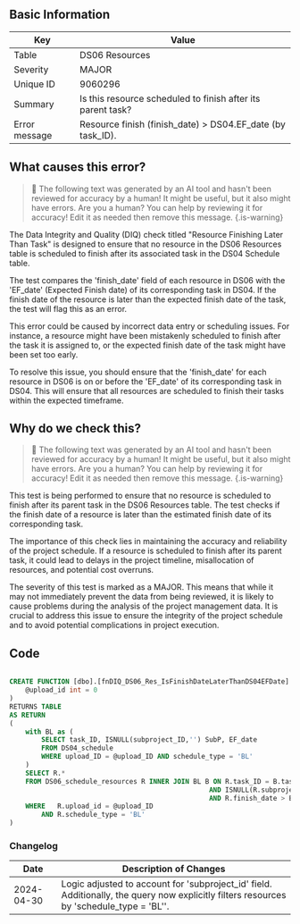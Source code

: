 ## Basic Information

| Key           | Value                                                       |
| ------------- | ----------------------------------------------------------- |
| Table         | DS06 Resources                                              |
| Severity      | MAJOR                                                     |
| Unique ID     | 9060296                                                     |
| Summary       | Is this resource scheduled to finish after its parent task? |
| Error message | Resource finish (finish_date) > DS04.EF_date (by task_ID).  |

## What causes this error?

> :robot: The following text was generated by an AI tool and hasn't been reviewed for accuracy by a human! It might be useful, but it also might have errors. Are you a human? You can help by reviewing it for accuracy! Edit it as needed then remove this message.
> {.is-warning}

The Data Integrity and Quality (DIQ) check titled "Resource Finishing Later Than Task" is designed to ensure that no resource in the DS06 Resources table is scheduled to finish after its associated task in the DS04 Schedule table.

The test compares the 'finish_date' field of each resource in DS06 with the 'EF_date' (Expected Finish date) of its corresponding task in DS04. If the finish date of the resource is later than the expected finish date of the task, the test will flag this as an error.

This error could be caused by incorrect data entry or scheduling issues. For instance, a resource might have been mistakenly scheduled to finish after the task it is assigned to, or the expected finish date of the task might have been set too early.

To resolve this issue, you should ensure that the 'finish_date' for each resource in DS06 is on or before the 'EF_date' of its corresponding task in DS04. This will ensure that all resources are scheduled to finish their tasks within the expected timeframe.

## Why do we check this?

> :robot: The following text was generated by an AI tool and hasn't been reviewed for accuracy by a human! It might be useful, but it also might have errors. Are you a human? You can help by reviewing it for accuracy! Edit it as needed then remove this message.
> {.is-warning}

This test is being performed to ensure that no resource is scheduled to finish after its parent task in the DS06 Resources table. The test checks if the finish date of a resource is later than the estimated finish date of its corresponding task.

The importance of this check lies in maintaining the accuracy and reliability of the project schedule. If a resource is scheduled to finish after its parent task, it could lead to delays in the project timeline, misallocation of resources, and potential cost overruns.

The severity of this test is marked as a MAJOR. This means that while it may not immediately prevent the data from being reviewed, it is likely to cause problems during the analysis of the project management data. It is crucial to address this issue to ensure the integrity of the project schedule and to avoid potential complications in project execution.

## Code

```sql

CREATE FUNCTION [dbo].[fnDIQ_DS06_Res_IsFinishDateLaterThanDS04EFDate] (
	@upload_id int = 0
)
RETURNS TABLE
AS RETURN
(
	with BL as (
		SELECT task_ID, ISNULL(subproject_ID,'') SubP, EF_date
		FROM DS04_schedule
		WHERE upload_ID = @upload_ID AND schedule_type = 'BL'
	)
	SELECT R.*
	FROM DS06_schedule_resources R INNER JOIN BL B ON R.task_ID = B.task_ID
												  AND ISNULL(R.subproject_ID,'') = B.SubP
												  AND R.finish_date > B.EF_date
	WHERE	R.upload_id = @upload_ID
		AND R.schedule_type = 'BL'
)
```

### Changelog

| Date       | Description of Changes                                                                                                                   |
| ---------- | ---------------------------------------------------------------------------------------------------------------------------------------- |
| 2024-04-30 | Logic adjusted to account for 'subproject_id' field. Additionally, the query now explicitly filters resources by 'schedule_type = 'BL''. |
